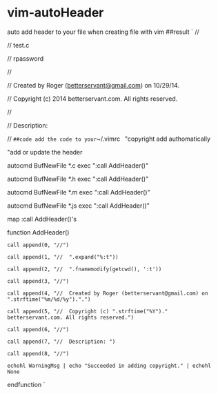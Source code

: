 vim-autoHeader
==============

auto add header to your file when creating file with vim
##result
`
//

//  test.c

//  rpassword

//

//  Created by Roger (betterservant@gmail.com) on 10/29/14.

//  Copyright (c) 2014 betterservant.com. All rights reserved.

//

//  Description: 

//
`
##code
add the code to your `~/.vimrc`
`
"copyright add authomatically

"add or update the header

autocmd BufNewFile *.c exec ":call AddHeader()"

autocmd BufNewFile *.h exec ":call AddHeader()"

autocmd BufNewFile *.m exec ":call AddHeader()"

autocmd BufNewFile *.js exec ":call AddHeader()"

map <F4> :call AddHeader()<cr>'s

function AddHeader()

    call append(0, "//")
    
    call append(1, "//  ".expand("%:t"))
    
    call append(2, "//  ".fnamemodify(getcwd(), ':t'))
    
    call append(3, "//")
    
    call append(4, "//  Created by Roger (betterservant@gmail.com) on ".strftime("%m/%d/%y").".")
    
    call append(5, "//  Copyright (c) ".strftime("%Y")." betterservant.com. All rights reserved.")
    
    call append(6, "//")
    
    call append(7, "//  Description: ")
    
    call append(8, "//")
    
    echohl WarningMsg | echo "Succeeded in adding copyright." | echohl None
    
endfunction
`
